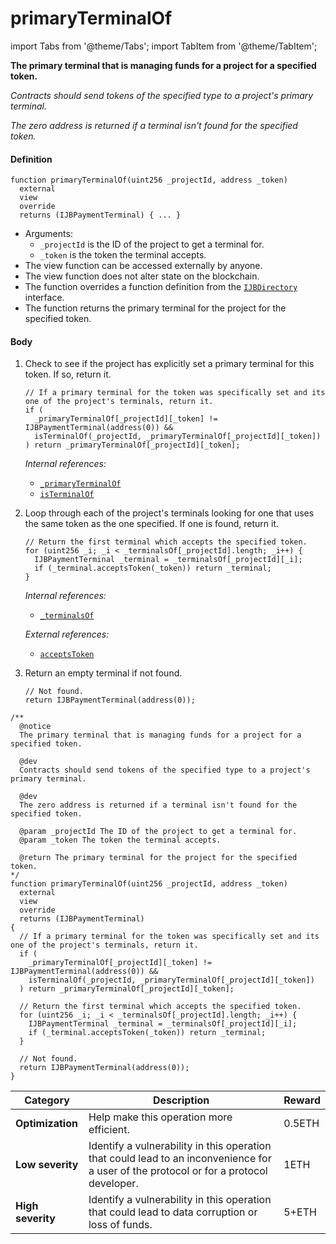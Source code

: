 # primaryTerminalOf

import Tabs from '@theme/Tabs';
import TabItem from '@theme/TabItem';

<Tabs>
<TabItem value="Step by step" label="Step by step">

**The primary terminal that is managing funds for a project for a specified token.**

_Contracts should send tokens of the specified type to a project's primary terminal._

_The zero address is returned if a terminal isn't found for the specified token._

#### Definition

```
function primaryTerminalOf(uint256 _projectId, address _token)
  external
  view
  override
  returns (IJBPaymentTerminal) { ... }
```

* Arguments:
  * `_projectId` is the ID of the project to get a terminal for.
  * `_token` is the token the terminal accepts.
* The view function can be accessed externally by anyone.
* The view function does not alter state on the blockchain.
* The function overrides a function definition from the [`IJBDirectory`](/api/interfaces/ijbdirectory.md) interface.
* The function returns the primary terminal for the project for the specified token.

#### Body

1.  Check to see if the project has explicitly set a primary terminal for this token. If so, return it.

    ```
    // If a primary terminal for the token was specifically set and its one of the project's terminals, return it.
    if (
      _primaryTerminalOf[_projectId][_token] != IJBPaymentTerminal(address(0)) &&
      isTerminalOf(_projectId, _primaryTerminalOf[_projectId][_token])
    ) return _primaryTerminalOf[_projectId][_token];
    ```

    _Internal references:_

    * [`_primaryTerminalOf`](/api/contracts/jbdirectory/properties/-_primaryterminalof.md)
    * [`isTerminalOf`](/api/contracts/jbdirectory/read/isterminalof.md)
2.  Loop through each of the project's terminals looking for one that uses the same token as the one specified. If one is found, return it.

    ```
    // Return the first terminal which accepts the specified token.
    for (uint256 _i; _i < _terminalsOf[_projectId].length; _i++) {
      IJBPaymentTerminal _terminal = _terminalsOf[_projectId][_i];
      if (_terminal.acceptsToken(_token)) return _terminal;
    }
    ```

    _Internal references:_

    * [`_terminalsOf`](/api/contracts/jbdirectory/properties/-_terminalsof.md)

    _External references:_

    * [`acceptsToken`](/api/contracts/or-abstract/jbsingletokenpaymentterminal/read/acceptstoken.md)
3.  Return an empty terminal if not found.

    ```
    // Not found.
    return IJBPaymentTerminal(address(0));
    ```

</TabItem>

<TabItem value="Code" label="Code">

```
/** 
  @notice
  The primary terminal that is managing funds for a project for a specified token.

  @dev
  Contracts should send tokens of the specified type to a project's primary terminal.

  @dev
  The zero address is returned if a terminal isn't found for the specified token.

  @param _projectId The ID of the project to get a terminal for.
  @param _token The token the terminal accepts.

  @return The primary terminal for the project for the specified token.
*/
function primaryTerminalOf(uint256 _projectId, address _token)
  external
  view
  override
  returns (IJBPaymentTerminal)
{
  // If a primary terminal for the token was specifically set and its one of the project's terminals, return it.
  if (
    _primaryTerminalOf[_projectId][_token] != IJBPaymentTerminal(address(0)) &&
    isTerminalOf(_projectId, _primaryTerminalOf[_projectId][_token])
  ) return _primaryTerminalOf[_projectId][_token];

  // Return the first terminal which accepts the specified token.
  for (uint256 _i; _i < _terminalsOf[_projectId].length; _i++) {
    IJBPaymentTerminal _terminal = _terminalsOf[_projectId][_i];
    if (_terminal.acceptsToken(_token)) return _terminal;
  }

  // Not found.
  return IJBPaymentTerminal(address(0));
}
```

</TabItem>

<TabItem value="Bug bounty" label="Bug bounty">

| Category          | Description                                                                                                                            | Reward |
| ----------------- | -------------------------------------------------------------------------------------------------------------------------------------- | ------ |
| **Optimization**  | Help make this operation more efficient.                                                                                               | 0.5ETH |
| **Low severity**  | Identify a vulnerability in this operation that could lead to an inconvenience for a user of the protocol or for a protocol developer. | 1ETH   |
| **High severity** | Identify a vulnerability in this operation that could lead to data corruption or loss of funds.                                        | 5+ETH  |

</TabItem>
</Tabs>
